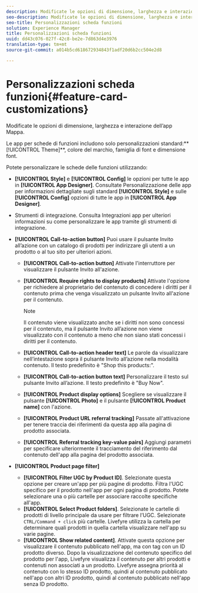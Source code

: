 ```yaml
---
description: Modificate le opzioni di dimensione, larghezza e interazione dell’app Mappa.
seo-description: Modificate le opzioni di dimensione, larghezza e interazione dell’app Mappa.
seo-title: Personalizzazioni scheda funzioni
solution: Experience Manager
title: Personalizzazioni scheda funzioni
uuid: dd43c076-027f-42c8-be2e-7d863d4e3976
translation-type: tm+mt
source-git-commit: a014b5cd618672934843f1adf20d6b2cc504e2d8

---
```



# Personalizzazioni scheda funzioni{#feature-card-customizations}

Modificate le opzioni di dimensione, larghezza e interazione dell’app Mappa.

<!-- 
r_feature_card_customization.dita
 -->

Le app per schede di funzioni includono solo personalizzazioni standard:** [!UICONTROL Theme]**, colore del marchio, famiglia di font e dimensione font.

Potete personalizzare le schede delle funzioni utilizzando:

* **[!UICONTROL Style]** e **[!UICONTROL Config]** le opzioni per tutte le app in **[!UICONTROL App Designer]**. Consultate Personalizzazione delle app per informazioni dettagliate sugli standard **[!UICONTROL Style]** e sulle **[!UICONTROL Config]** opzioni di tutte le app in **[!UICONTROL App Designer]**.

* Strumenti di integrazione. Consulta Integrazioni app per ulteriori informazioni su come personalizzare le app tramite gli strumenti di integrazione.
* **[!UICONTROL Call-to-action button]** Puoi usare il pulsante Invito all’azione con un catalogo di prodotti per indirizzare gli utenti a un prodotto o al tuo sito per ulteriori azioni.

   * **[!UICONTROL Call-to-action button]** Attivate l'interruttore per visualizzare il pulsante Invito all'azione.
   * **[!UICONTROL Require rights to display products]** Attivate l'opzione per richiedere al proprietario del contenuto di concedere i diritti per il contenuto prima che venga visualizzato un pulsante Invito all'azione per il contenuto.

      >[!NOTE]
      >
      >Il contenuto viene visualizzato anche se i diritti non sono concessi per il contenuto, ma il pulsante Invito all’azione non viene visualizzato con il contenuto a meno che non siano stati concessi i diritti per il contenuto.

   * **[!UICONTROL Call-to-action header text]** Le parole da visualizzare nell’intestazione sopra il pulsante Invito all’azione nella modalità contenuto. Il testo predefinito è "Shop this products:".
   * **[!UICONTROL Call-to-action button text]** Personalizzare il testo sul pulsante Invito all’azione. Il testo predefinito è "Buy Now".
   * **[!UICONTROL Product display options]** Scegliere se visualizzare il pulsante **[!UICONTROL Photo]** e il pulsante **[!UICONTROL Product name]** con l'azione.
   * **[!UICONTROL Product URL referral tracking]** Passate all'attivazione per tenere traccia dei riferimenti da questa app alla pagina di prodotto associata.
   * **[!UICONTROL Referral tracking key-value pairs]** Aggiungi parametri per specificare ulteriormente il tracciamento del riferimento dal contenuto dell'app alla pagina del prodotto associata.

* **[!UICONTROL Product page filter]**

   * **[!UICONTROL Filter UGC by Product ID]**. Selezionate questa opzione per creare un'app per più pagine di prodotto. Filtra l'UGC specifico per il prodotto nell'app per ogni pagina di prodotto. Potete selezionare una o più cartelle per associare raccolte specifiche all'app.
   * **[!UICONTROL Select Product folders]**. Selezionate le cartelle di prodotti di livello principale da usare per filtrare l’UGC. Selezionate `CTRL/Command + click` più cartelle. Livefyre utilizza la cartella per determinare quali prodotti in quella cartella visualizzare nell'app su varie pagine.
   * **[!UICONTROL Show related content]**. Attivate questa opzione per visualizzare il contenuto pubblicato nell'app, ma con tag con un ID prodotto diverso. Dopo la visualizzazione del contenuto specifico del prodotto per l'app, Livefyre visualizza il contenuto per altri prodotti e contenuti non associati a un prodotto. Livefyre assegna priorità al contenuto con lo stesso ID prodotto, quindi al contenuto pubblicato nell'app con altri ID prodotto, quindi al contenuto pubblicato nell'app senza ID prodotto.

